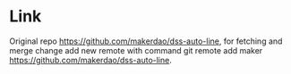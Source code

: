 # Link

Original repo https://github.com/makerdao/dss-auto-line, for fetching and merge change add new remote with command git remote add maker https://github.com/makerdao/dss-auto-line.
